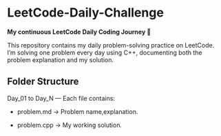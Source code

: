 # LeetCode-Daily-Challenge

**My continuous LeetCode Daily Coding Journey 🚀**

This repository contains my daily problem-solving practice on LeetCode.
I’m solving one problem every day using C++, documenting both the problem explanation and my solution.

## Folder Structure
Day_01 to Day_N — Each file contains:

- problem.md → Problem name,explanation.

- problem.cpp → My working solution.


